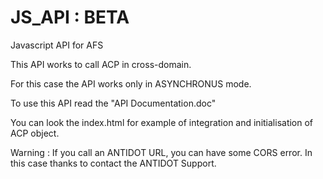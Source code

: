 JS_API : BETA
======

Javascript API for AFS

This API works to call ACP in cross-domain.

For this case the API works only in ASYNCHRONUS mode.

To use this API read the "API Documentation.doc"

You can look the index.html for example of integration and initialisation of ACP object.

Warning : If you call an ANTIDOT URL, you can have some CORS error. In this case thanks to contact the ANTIDOT Support.

